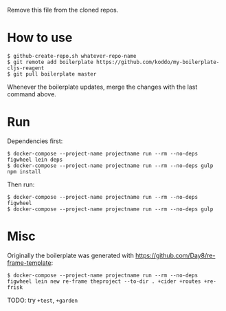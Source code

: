 
Remove this file from the cloned repos.

# How to use

``` Shell
$ github-create-repo.sh whatever-repo-name
$ git remote add boilerplate https://github.com/koddo/my-boilerplate-cljs-reagent
$ git pull boilerplate master
```

Whenever the boilerplate updates, merge the changes with the last command above.


# Run

Dependencies first:

``` Shell
$ docker-compose --project-name projectname run --rm --no-deps figwheel lein deps
$ docker-compose --project-name projectname run --rm --no-deps gulp npm install
```

Then run:

``` Shell
$ docker-compose --project-name projectname run --rm --no-deps figwheel
$ docker-compose --project-name projectname run --rm --no-deps gulp
```


# Misc

Originally the boilerplate was generated with <https://github.com/Day8/re-frame-template>:

``` Shell
$ docker-compose --project-name projectname run --rm --no-deps figwheel lein new re-frame theproject --to-dir . +cider +routes +re-frisk
```

TODO: try `+test`, `+garden`




